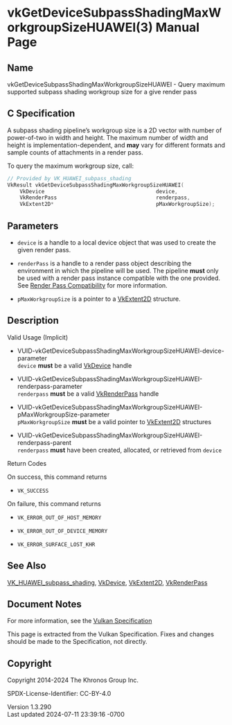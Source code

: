 # vkGetDeviceSubpassShadingMaxWorkgroupSizeHUAWEI(3) Manual Page

## Name

vkGetDeviceSubpassShadingMaxWorkgroupSizeHUAWEI - Query maximum
supported subpass shading workgroup size for a give render pass



## <a href="#_c_specification" class="anchor"></a>C Specification

A subpass shading pipeline’s workgroup size is a 2D vector with number
of power-of-two in width and height. The maximum number of width and
height is implementation-dependent, and **may** vary for different
formats and sample counts of attachments in a render pass.

To query the maximum workgroup size, call:

``` c
// Provided by VK_HUAWEI_subpass_shading
VkResult vkGetDeviceSubpassShadingMaxWorkgroupSizeHUAWEI(
    VkDevice                                    device,
    VkRenderPass                                renderpass,
    VkExtent2D*                                 pMaxWorkgroupSize);
```

## <a href="#_parameters" class="anchor"></a>Parameters

- `device` is a handle to a local device object that was used to create
  the given render pass.

- `renderPass` is a handle to a render pass object describing the
  environment in which the pipeline will be used. The pipeline **must**
  only be used with a render pass instance compatible with the one
  provided. See <a
  href="https://registry.khronos.org/vulkan/specs/1.3-extensions/html/vkspec.html#renderpass-compatibility"
  target="_blank" rel="noopener">Render Pass Compatibility</a> for more
  information.

- `pMaxWorkgroupSize` is a pointer to a [VkExtent2D](https://registry.khronos.org/vulkan/specs/1.3-extensions/man/html/VkExtent2D.html)
  structure.

## <a href="#_description" class="anchor"></a>Description

Valid Usage (Implicit)

- <a
  href="#VUID-vkGetDeviceSubpassShadingMaxWorkgroupSizeHUAWEI-device-parameter"
  id="VUID-vkGetDeviceSubpassShadingMaxWorkgroupSizeHUAWEI-device-parameter"></a>
  VUID-vkGetDeviceSubpassShadingMaxWorkgroupSizeHUAWEI-device-parameter  
  `device` **must** be a valid [VkDevice](https://registry.khronos.org/vulkan/specs/1.3-extensions/man/html/VkDevice.html) handle

- <a
  href="#VUID-vkGetDeviceSubpassShadingMaxWorkgroupSizeHUAWEI-renderpass-parameter"
  id="VUID-vkGetDeviceSubpassShadingMaxWorkgroupSizeHUAWEI-renderpass-parameter"></a>
  VUID-vkGetDeviceSubpassShadingMaxWorkgroupSizeHUAWEI-renderpass-parameter  
  `renderpass` **must** be a valid [VkRenderPass](https://registry.khronos.org/vulkan/specs/1.3-extensions/man/html/VkRenderPass.html)
  handle

- <a
  href="#VUID-vkGetDeviceSubpassShadingMaxWorkgroupSizeHUAWEI-pMaxWorkgroupSize-parameter"
  id="VUID-vkGetDeviceSubpassShadingMaxWorkgroupSizeHUAWEI-pMaxWorkgroupSize-parameter"></a>
  VUID-vkGetDeviceSubpassShadingMaxWorkgroupSizeHUAWEI-pMaxWorkgroupSize-parameter  
  `pMaxWorkgroupSize` **must** be a valid pointer to
  [VkExtent2D](https://registry.khronos.org/vulkan/specs/1.3-extensions/man/html/VkExtent2D.html) structures

- <a
  href="#VUID-vkGetDeviceSubpassShadingMaxWorkgroupSizeHUAWEI-renderpass-parent"
  id="VUID-vkGetDeviceSubpassShadingMaxWorkgroupSizeHUAWEI-renderpass-parent"></a>
  VUID-vkGetDeviceSubpassShadingMaxWorkgroupSizeHUAWEI-renderpass-parent  
  `renderpass` **must** have been created, allocated, or retrieved from
  `device`

Return Codes

On success, this command returns  
- `VK_SUCCESS`

On failure, this command returns  
- `VK_ERROR_OUT_OF_HOST_MEMORY`

- `VK_ERROR_OUT_OF_DEVICE_MEMORY`

- `VK_ERROR_SURFACE_LOST_KHR`

## <a href="#_see_also" class="anchor"></a>See Also

[VK_HUAWEI_subpass_shading](https://registry.khronos.org/vulkan/specs/1.3-extensions/man/html/VK_HUAWEI_subpass_shading.html),
[VkDevice](https://registry.khronos.org/vulkan/specs/1.3-extensions/man/html/VkDevice.html), [VkExtent2D](https://registry.khronos.org/vulkan/specs/1.3-extensions/man/html/VkExtent2D.html),
[VkRenderPass](https://registry.khronos.org/vulkan/specs/1.3-extensions/man/html/VkRenderPass.html)

## <a href="#_document_notes" class="anchor"></a>Document Notes

For more information, see the <a
href="https://registry.khronos.org/vulkan/specs/1.3-extensions/html/vkspec.html#vkGetDeviceSubpassShadingMaxWorkgroupSizeHUAWEI"
target="_blank" rel="noopener">Vulkan Specification</a>

This page is extracted from the Vulkan Specification. Fixes and changes
should be made to the Specification, not directly.

## <a href="#_copyright" class="anchor"></a>Copyright

Copyright 2014-2024 The Khronos Group Inc.

SPDX-License-Identifier: CC-BY-4.0

Version 1.3.290  
Last updated 2024-07-11 23:39:16 -0700
